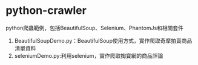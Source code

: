 # python-crawler
python爬蟲範例，包括BeautifulSoup、Selenium、PhantomJs和相關套件
1. BeautifulSoupDemo.py：BeautifulSoup使用方式，實作爬取奇摩拍賣商品清單資料
2. seleniumDemo.py:利用selenium，實作爬取掏寶網的商品評論
